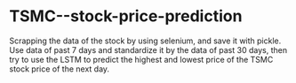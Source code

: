 # TSMC--stock-price-prediction
Scrapping the data of the stock by using selenium, and save it with pickle.
Use data of past 7 days and standardize it by the data of past 30 days, then try to use the LSTM to predict the highest and lowest price of the TSMC stock price of the next day.
